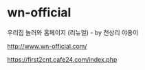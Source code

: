 # wn-official

우리집 놀러와 홈페이지 (리뉴얼) - by 천상리 야옹이

http://www.wn-official.com/


https://first2cnt.cafe24.com/index.php